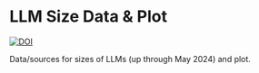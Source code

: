 # LLM Size Data & Plot

[![DOI](https://zenodo.org/badge/805989126.svg)](https://zenodo.org/doi/10.5281/zenodo.11310734)

 Data/sources for sizes of LLMs (up through May 2024) and plot.
